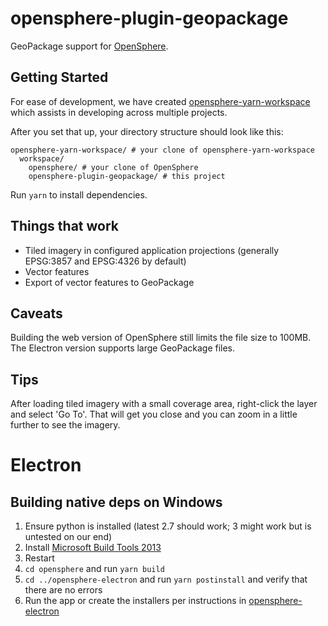 # opensphere-plugin-geopackage

GeoPackage support for [OpenSphere](https://github.com/ngageoint/opensphere).

## Getting Started

For ease of development, we have created [opensphere-yarn-workspace](https://github.com/ngageoint/opensphere-yarn-workspace)
which assists in developing across multiple projects.

After you set that up, your directory structure should look like this:
```
opensphere-yarn-workspace/ # your clone of opensphere-yarn-workspace
  workspace/
    opensphere/ # your clone of OpenSphere
    opensphere-plugin-geopackage/ # this project
```

Run `yarn` to install dependencies.

## Things that work

- Tiled imagery in configured application projections (generally EPSG:3857 and EPSG:4326 by default)
- Vector features
- Export of vector features to GeoPackage

## Caveats

Building the web version of OpenSphere still limits the file size to 100MB. The Electron version supports
large GeoPackage files.

## Tips

After loading tiled imagery with a small coverage area, right-click the layer and select 'Go To'. That will get
you close and you can zoom in a little further to see the imagery.


# Electron

## Building native deps on Windows

 1. Ensure python is installed (latest 2.7 should work; 3 might work but is untested on our end)
 2. Install [Microsoft Build Tools 2013](http://www.microsoft.com/en-us/download/details.aspx?id=40760)
 3. Restart
 4. `cd opensphere` and run `yarn build`
 4. `cd ../opensphere-electron` and run `yarn postinstall` and verify that there are no errors
 5. Run the app or create the installers per instructions in [opensphere-electron](https://github.com/ngageoint/opensphere-electron)
